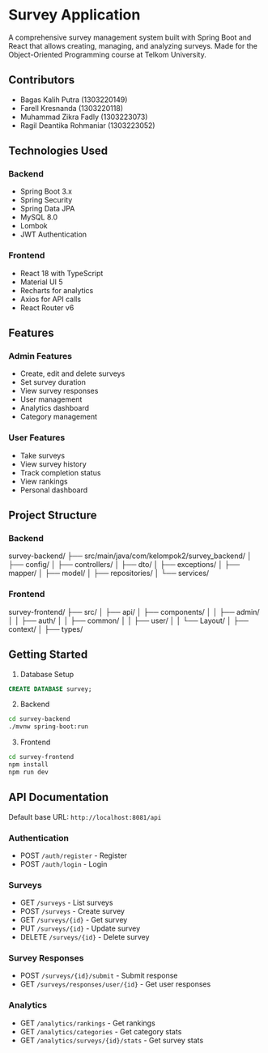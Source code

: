 # Survey Application

A comprehensive survey management system built with Spring Boot and React that allows creating, managing, and analyzing surveys. Made for the Object-Oriented Programming course at Telkom University.

## Contributors

- Bagas Kalih Putra (1303220149)
- Farell Kresnanda (1303220118)
- ⁠Muhammad Zikra Fadly (1303223073)
- ⁠Ragil Deantika Rohmaniar (1303223052)

## Technologies Used

### Backend

- Spring Boot 3.x
- Spring Security
- Spring Data JPA
- MySQL 8.0
- Lombok
- JWT Authentication

### Frontend

- React 18 with TypeScript
- Material UI 5
- Recharts for analytics
- Axios for API calls
- React Router v6

## Features

### Admin Features

- Create, edit and delete surveys
- Set survey duration
- View survey responses
- User management
- Analytics dashboard
- Category management

### User Features

- Take surveys
- View survey history
- Track completion status
- View rankings
- Personal dashboard

## Project Structure

### Backend

survey-backend/
├── src/main/java/com/kelompok2/survey_backend/
│ ├── config/
│ ├── controllers/
│ ├── dto/
│ ├── exceptions/
│ ├── mapper/
│ ├── model/
│ ├── repositories/
│ └── services/

### Frontend

survey-frontend/
├── src/
│ ├── api/
│ ├── components/
│ │ ├── admin/
│ │ ├── auth/
│ │ ├── common/
│ │ ├── user/
│ │ └── Layout/
│ ├── context/
│ ├── types/

## Getting Started

1. Database Setup

```sql
CREATE DATABASE survey;
```

2. Backend

```bash
cd survey-backend
./mvnw spring-boot:run
```

3. Frontend

```bash
cd survey-frontend
npm install
npm run dev
```

## API Documentation

Default base URL: `http://localhost:8081/api`

### Authentication

- POST `/auth/register` - Register
- POST `/auth/login` - Login

### Surveys

- GET `/surveys` - List surveys
- POST `/surveys` - Create survey
- GET `/surveys/{id}` - Get survey
- PUT `/surveys/{id}` - Update survey
- DELETE `/surveys/{id}` - Delete survey

### Survey Responses

- POST `/surveys/{id}/submit` - Submit response
- GET `/surveys/responses/user/{id}` - Get user responses

### Analytics

- GET `/analytics/rankings` - Get rankings
- GET `/analytics/categories` - Get category stats
- GET `/analytics/surveys/{id}/stats` - Get survey stats
